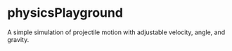 # physicsPlayground
A simple simulation of projectile motion with adjustable velocity, angle, and gravity.
